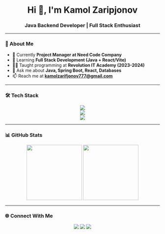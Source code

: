 <h1 align="center">Hi 👋, I'm Kamol Zaripjonov</h1>
<h3 align="center">Java Backend Developer | Full Stack Enthusiast</h3>

---

### 🚀 About Me
- 🔭 Currently **Project Manager at Need Code Company**
- 🌱 Learning **Full Stack Development (Java + React/Vite)**
- 👨‍🏫 Taught programming at **Revolution IT Academy (2023-2024)**
- 💬 Ask me about **Java, Spring Boot, React, Databases**
- 📫 Reach me at **kamolzarifjonov777@gmail.com**

---

### 🛠 Tech Stack

<p align="center">
  <img src="https://skillicons.dev/icons?i=java,spring,hibernate,maven,postgres" /><br/>
  <img src="https://skillicons.dev/icons?i=html,css,js,react,vite,tailwind,bootstrap" /><br/>
  <img src="https://skillicons.dev/icons?i=git,github,linux,docker,vscode,idea,postman" />
</p>

---

### 📊 GitHub Stats

<p align="center">
  <img src="https://github-readme-stats.vercel.app/api?username=kamolzaripjonov&show_icons=true&theme=tokyonight" height="180px"/>
  <img src="https://github-readme-stats.vercel.app/api/top-langs/?username=kamolzaripjonov&layout=compact&theme=tokyonight" height="180px"/>
</p>

---

### 🌐 Connect With Me
<p align="center">
  <a href="https://t.me/kamolzaripjonov"><img src="https://skillicons.dev/icons?i=telegram" /></a>
  <a href="mailto:kamolzarifjonov777@gmail.com"><img src="https://skillicons.dev/icons?i=gmail" /></a>
  <a href="https://github.com/kamolzaripjonov"><img src="https://skillicons.dev/icons?i=github" /></a>
</p>
